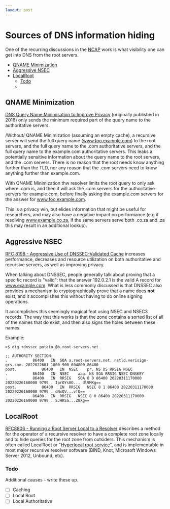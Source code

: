 ```yaml
---
layout: post
---
```


# Sources of DNS information hiding <!-- omit in toc -->
One of the recurring discussions in the [NCAP](https://www.icann.org/en/announcements/details/icann-publishes-name-collision-analysis-project-ncap-study-2-documents-27-1-2022-en)
work is what visibility one can get into DNS from the root servers.

- [QNAME Minimization](#qname-minimization)
- [Aggressive NSEC](#aggressive-nsec)
- [LocalRoot](#localroot)
  - [Todo](#todo)
  -

## QNAME Minimization
[DNS Query Name Minimisation to Improve Privacy](https://datatracker.ietf.org/doc/rfc9156/)
(originally published in 2016) only sends the minimum required part of the query name to the authoritative servers.


/Without/ QNAME Minimization (assuming an empty cache), a recursive server will send the full query name (www.foo.example.com) to the root servers, and the full query name to the .com authoritative servers, and the full query name  to the example.com authoritative servers. This leaks a potentially sensitive information about the query name to the root servers, and the .com servers. There is no reason that the root needs know anything further than the TLD, nor any reason that the .com servers need to know anything further than example.com.

With QNAME Minimization thw resolver limits the root query to only ask where .com is, and then it will ask the .com servers for the authoritative servers for example.com, before finally asking the example.com servers for the answer for www.foo.example.com.

This is a privacy win, but elides information that might be useful for researchers, and may also have a negative impact on performance (e.g if resolving www.example.co.za, if the same servers serve both .co.za and .za this may result in an additional lookup).

## Aggressive NSEC
[RFC 8198 - Aggressive Use of DNSSEC-Validated Cache](https://datatracker.ietf.org/doc/rfc8198/) increases performance, decreases and resource utilization on both authoritative and recursive servers, as well as improving privacy.

When talking about DNSSEC, people generally talk about proving that a specific record is "valid": that the answer 192.0.2.1 is the valid A record for www.example.com. What is less commonly discussed is that DNSSEC also provides a mechanism to cryptographically prove that a name does **not** exist, and it
accomplishes this without having to do online signing operations.

It accomplishes this seemingly magical feat using NSEC and NSEC3 records.
The way that this works is that the zone contains a sorted list of all of the
names that do exist, and then also signs the holes between these names.

Example:
```
>$ dig +dnssec potato @b.root-servers.net

;; AUTHORITY SECTION:
.			86400	IN	SOA	a.root-servers.net. nstld.verisign-grs.com. 2022022601 1800 900 604800 86400
post.			86400	IN	NSEC	pr. NS DS RRSIG NSEC
.			86400	IN	NSEC	aaa. NS SOA RRSIG NSEC DNSKEY
.			86400	IN	RRSIG	SOA 8 0 86400 20220311170000 20220226160000 9799 . IprOYs0O... dl9MKg==
post.			86400	IN	RRSIG	NSEC 8 1 86400 20220311170000 20220226160000 9799 . dNxQV...vfQ==
.			86400	IN	RRSIG	NSEC 8 0 86400 20220311170000 20220226160000 9799 . SJHRSa...Z8Xg==

```

## LocalRoot
[RFC8806 - Running a Root Server Local to a Resolver](https://datatracker.ietf.org/doc/rfc8806/) describes a method for the operator of a recursive resolver to have a complete root zone locally and to hide queries for the root zone from outsiders. This mechanism is often called LocalRoot or "[Hyperlocal root service](https://www.icann.org/en/system/files/files/octo-027-25aug21-en.pdf)", and is implementable in most major recursive resolver software (BIND, Knot, Microsoft Windows Server 2012, Unbound, etc).


### Todo
Additional causes - write these up.
  * [ ] Caching
  * [ ] Local Root
  * [ ] Local Authoritative
